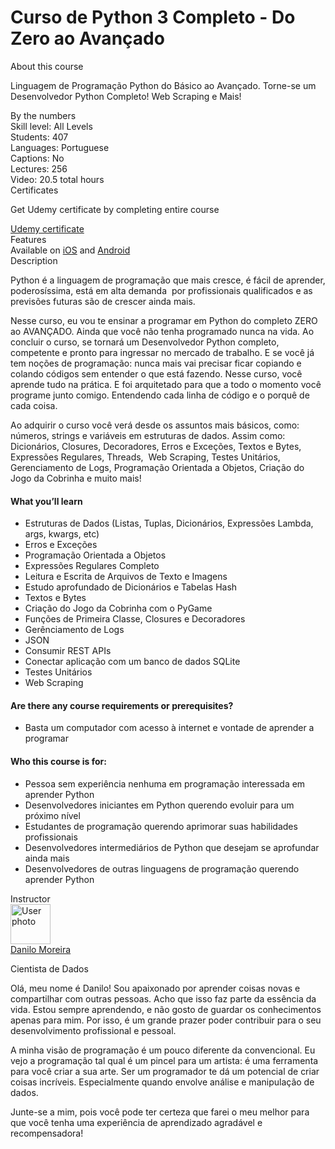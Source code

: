 # Curso de Python 3 Completo - Do Zero ao Avançado

<div class="course-overview--container--2OKKD" data-purpose="dashboard-overview-container"><div class="course-overview--heading--290FL" data-purpose="course-headline"><div class="font-heading-lg mb-space-sm">About this course</div><p>Linguagem de Programação Python do Básico ao Avançado. Torne-se um Desenvolvedor Python Completo! Web Scraping e Mais!</p></div><div class="course-overview--grid-row--1nKqQ"><div>By the numbers</div><div data-purpose="course-main-stats"><div>Skill level: All Levels</div><div>Students: 407</div><div>Languages: Portuguese</div><div>Captions: No</div></div><div data-purpose="course-additional-stats"><div>Lectures: 256</div><div>Video: 20.5 total hours</div></div></div><div class="course-overview--grid-row--1nKqQ" data-purpose="course-certificates"><div>Certificates</div><div class="course-overview--wide--37Lev"><p class="mb-space-sm">Get Udemy certificate by completing entire course</p><a href="https://www.udemy.com/certificate/UC-81e5681c-3219-47ed-89c3-5887daaef92e/" target="_blank" data-purpose="get-udemy-certificate" class="course-overview--certificate-button--1_cXw btn btn-sm btn-default">Udemy certificate</a></div></div><div class="course-overview--grid-row--1nKqQ course-overview--course-features--2fF12" data-purpose="course-features"><div>Features</div><div class="course-overview--wide--37Lev"><span>Available on <a href="https://udemy.app.link/XZL18n47pfb" target="_blank" rel="noopener noreferrer">iOS</a> and <a href="https://udemy.app.link/XZL18n47pfb" target="_blank" rel="noopener noreferrer">Android</a></span></div></div><div class="course-overview--grid-row--1nKqQ"><div>Description</div><div class="course-overview--wide--37Lev course-overview--description--2m1iq" data-purpose="course-description"><div data-purpose="safely-set-inner-html:trusted-html:content"><p>Python é a linguagem de programação que mais cresce, é fácil de aprender, poderosíssima, está em alta demanda&nbsp; por profissionais qualificados e as previsões futuras são de crescer ainda mais.</p><p>Nesse curso, eu vou te ensinar a programar em Python do completo ZERO ao AVANÇADO. Ainda que você não tenha programado nunca na vida. Ao concluir o curso, se tornará um Desenvolvedor Python completo, competente e pronto para ingressar no mercado de trabalho. E se você já tem noções de programação: nunca mais vai precisar ficar copiando e colando códigos sem entender o que está fazendo. Nesse curso, você aprende tudo na prática. E foi arquitetado para que a todo o momento você programe junto comigo. Entendendo cada linha de código e o porquê de cada coisa.</p><p>Ao adquirir o curso você verá desde os assuntos mais básicos, como: números, strings e variáveis em estruturas de dados. Assim como: Dicionários, Closures, Decoradores, Erros e Exceções, Textos e Bytes, Expressões Regulares, Threads,&nbsp; Web Scraping, Testes Unitários, Gerenciamento de Logs, Programação Orientada a Objetos, Criação do Jogo da Cobrinha e muito mais!&nbsp; </p></div><div class="course-overview--course-description-sets--LhVPO"><h4 class="udlite-heading-sm">What you’ll learn</h4><ul><li>Estruturas de Dados (Listas, Tuplas, Dicionários, Expressões Lambda, args, kwargs, etc)</li><li>Erros e Exceções</li><li>Programação Orientada a Objetos</li><li>Expressões Regulares Completo</li><li>Leitura e Escrita de Arquivos de Texto e Imagens</li><li>Estudo aprofundado de Dicionários e Tabelas Hash</li><li>Textos e Bytes</li><li>Criação do Jogo da Cobrinha com o PyGame</li><li>Funções de Primeira Classe, Closures e Decoradores</li><li>Gerênciamento de Logs</li><li>JSON</li><li>Consumir REST APIs</li><li>Conectar aplicação com um banco de dados SQLite</li><li>Testes Unitários</li><li>Web Scraping</li></ul><h4 class="udlite-heading-sm">Are there any course requirements or prerequisites?</h4><ul><li>Basta um computador com acesso à internet e vontade de aprender a programar</li></ul><h4 class="udlite-heading-sm">Who this course is for:</h4><ul><li>Pessoa sem experiência nenhuma em programação interessada em aprender Python</li><li>Desenvolvedores iniciantes em Python querendo evoluir para um próximo nível</li><li>Estudantes de programação querendo aprimorar suas habilidades profissionais</li><li>Desenvolvedores intermediários de Python que desejam se aprofundar ainda mais</li><li>Desenvolvedores de outras linguagens de programação querendo aprender Python</li></ul></div></div></div><div class="course-overview--grid-row--1nKqQ"><div>Instructor</div><div class="course-overview--wide--37Lev"><div class="instructor-profile--header-row--n0Prm"><img alt="User photo" aria-label="User photo" class="user-avatar user-avatar--image" data-purpose="user-avatar" height="64" width="64" src="https://img-a.udemycdn.com/user/200_H/46486490_7dee.jpg?az8nIKrHcjK1QZVRHshGCuj1kowZxZfHUNlXX5vf4OjJN-36uXSLsHhGj9ZTqrhbfPq_DVtQVqFOoaJ-1sNR6mzu8inO3-Ff_pTZpAlo5s6v4vbZ10sMX_9kiA"><div class="instructor-profile--title-wrapper--2V1u6"><div class="instructor-profile--title--1rlDt"><a href="/user/danilo-moreira-dos-santos/" data-purpose="instructor-url">Danilo Moreira</a></div><p>Cientista de Dados</p></div></div><div class="instructor-profile--social-links-row--14uvr"></div><div class="instructor-profile--description--vCsKv"><div data-purpose="safely-set-inner-html:trusted-html:content"><p>Olá, meu nome é Danilo! Sou apaixonado por aprender coisas novas e compartilhar com outras pessoas. Acho que isso faz parte da essência da vida. Estou sempre aprendendo, e não gosto de guardar os conhecimentos apenas para mim. Por isso, é um grande prazer poder contribuir para o seu desenvolvimento profissional e pessoal.</p><p>A minha visão de programação é um pouco diferente da convencional. Eu vejo a programação tal qual é um pincel para um artista: é uma ferramenta para você criar a sua arte. Ser um programador te dá um potencial de criar coisas incríveis. Especialmente quando envolve análise e manipulação de dados.&nbsp;</p><p>Junte-se a mim, pois você pode ter certeza que farei o meu melhor para que você tenha uma experiência de aprendizado agradável e recompensadora!&nbsp;</p></div></div></div></div></div>